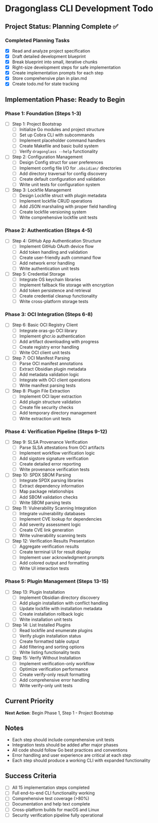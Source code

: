 # Dragonglass CLI Development Todo

## Project Status: Planning Complete ✅

### Completed Planning Tasks
- [x] Read and analyze project specification
- [x] Draft detailed development blueprint
- [x] Break blueprint into small, iterative chunks
- [x] Right-size development steps for safe implementation
- [x] Create implementation prompts for each step
- [x] Store comprehensive plan in plan.md
- [x] Create todo.md for state tracking

## Implementation Phase: Ready to Begin

### Phase 1: Foundation (Steps 1-3)
- [ ] Step 1: Project Bootstrap
  - [ ] Initialize Go modules and project structure
  - [ ] Set up Cobra CLI with subcommands
  - [ ] Implement placeholder command handlers
  - [ ] Create Makefile and basic build system
  - [ ] Verify `dragonglass --help` functionality

- [ ] Step 2: Configuration Management
  - [ ] Design Config struct for user preferences
  - [ ] Implement config file I/O for `.obsidian/` directories
  - [ ] Add directory traversal for config discovery
  - [ ] Create default configuration and validation
  - [ ] Write unit tests for configuration system

- [ ] Step 3: Lockfile Management
  - [ ] Design Lockfile struct with plugin metadata
  - [ ] Implement lockfile CRUD operations
  - [ ] Add JSON marshaling with proper field handling
  - [ ] Create lockfile versioning system
  - [ ] Write comprehensive lockfile unit tests

### Phase 2: Authentication (Steps 4-5)
- [ ] Step 4: GitHub App Authentication Structure
  - [ ] Implement GitHub OAuth device flow
  - [ ] Add token handling and validation
  - [ ] Create user-friendly auth command flow
  - [ ] Add network error handling
  - [ ] Write authentication unit tests

- [ ] Step 5: Credential Storage
  - [ ] Integrate OS keychain libraries
  - [ ] Implement fallback file storage with encryption
  - [ ] Add token persistence and retrieval
  - [ ] Create credential cleanup functionality
  - [ ] Write cross-platform storage tests

### Phase 3: OCI Integration (Steps 6-8)
- [ ] Step 6: Basic OCI Registry Client
  - [ ] Integrate oras-go OCI library
  - [ ] Implement ghcr.io authentication
  - [ ] Add artifact downloading with progress
  - [ ] Create registry error handling
  - [ ] Write OCI client unit tests

- [ ] Step 7: OCI Manifest Parsing
  - [ ] Parse OCI manifest annotations
  - [ ] Extract Obsidian plugin metadata
  - [ ] Add metadata validation logic
  - [ ] Integrate with OCI client operations
  - [ ] Write manifest parsing tests

- [ ] Step 8: Plugin File Extraction
  - [ ] Implement OCI layer extraction
  - [ ] Add plugin structure validation
  - [ ] Create file security checks
  - [ ] Add temporary directory management
  - [ ] Write extraction unit tests

### Phase 4: Verification Pipeline (Steps 9-12)
- [ ] Step 9: SLSA Provenance Verification
  - [ ] Parse SLSA attestations from OCI artifacts
  - [ ] Implement workflow verification logic
  - [ ] Add sigstore signature verification
  - [ ] Create detailed error reporting
  - [ ] Write provenance verification tests

- [ ] Step 10: SPDX SBOM Parsing
  - [ ] Integrate SPDX parsing libraries
  - [ ] Extract dependency information
  - [ ] Map package relationships
  - [ ] Add SBOM validation checks
  - [ ] Write SBOM parsing tests

- [ ] Step 11: Vulnerability Scanning Integration
  - [ ] Integrate vulnerability databases
  - [ ] Implement CVE lookup for dependencies
  - [ ] Add severity assessment logic
  - [ ] Create CVE link generation
  - [ ] Write vulnerability scanning tests

- [ ] Step 12: Verification Results Presentation
  - [ ] Aggregate verification results
  - [ ] Create terminal UI for result display
  - [ ] Implement user acknowledgment prompts
  - [ ] Add colored output and formatting
  - [ ] Write UI interaction tests

### Phase 5: Plugin Management (Steps 13-15)
- [ ] Step 13: Plugin Installation
  - [ ] Implement Obsidian directory discovery
  - [ ] Add plugin installation with conflict handling
  - [ ] Update lockfile with installation metadata
  - [ ] Create installation rollback logic
  - [ ] Write installation unit tests

- [ ] Step 14: List Installed Plugins
  - [ ] Read lockfile and enumerate plugins
  - [ ] Verify plugin installation status
  - [ ] Create formatted table output
  - [ ] Add filtering and sorting options
  - [ ] Write listing functionality tests

- [ ] Step 15: Verify Without Installation
  - [ ] Implement verification-only workflow
  - [ ] Optimize verification performance
  - [ ] Create verify-only result formatting
  - [ ] Add comprehensive error handling
  - [ ] Write verify-only unit tests

## Current Priority
**Next Action**: Begin Phase 1, Step 1 - Project Bootstrap

## Notes
- Each step should include comprehensive unit tests
- Integration tests should be added after major phases
- All code should follow Go best practices and conventions
- Error handling and user experience are critical at each step
- Each step should produce a working CLI with expanded functionality

## Success Criteria
- [ ] All 15 implementation steps completed
- [ ] Full end-to-end CLI functionality working
- [ ] Comprehensive test coverage (>80%)
- [ ] Documentation and help text complete
- [ ] Cross-platform builds for macOS and Linux
- [ ] Security verification pipeline fully operational